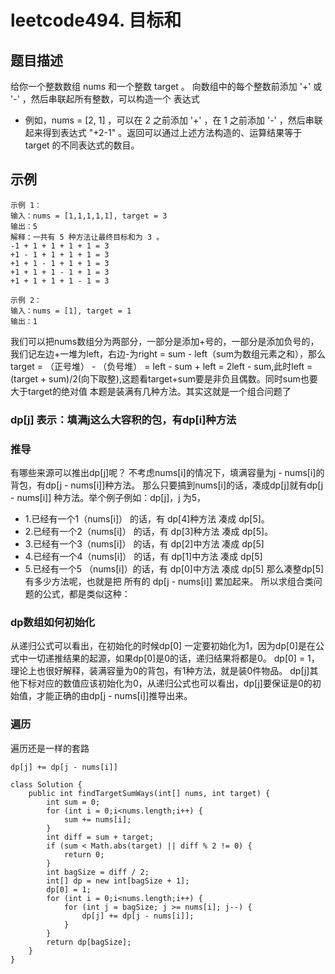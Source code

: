 # leetcode494. 目标和
## 题目描述
给你一个整数数组 nums 和一个整数 target 。
向数组中的每个整数前添加 '+' 或 '-' ，然后串联起所有整数，可以构造一个 表达式
 - 例如，nums = [2, 1] ，可以在 2 之前添加 '+' ，在 1 之前添加 '-' ，然后串联起来得到表达式 "+2-1" 。返回可以通过上述方法构造的、运算结果等于 target 的不同表达式的数目。
 ## 示例
 ```
示例 1：
输入：nums = [1,1,1,1,1], target = 3
输出：5
解释：一共有 5 种方法让最终目标和为 3 。
-1 + 1 + 1 + 1 + 1 = 3
+1 - 1 + 1 + 1 + 1 = 3
+1 + 1 - 1 + 1 + 1 = 3
+1 + 1 + 1 - 1 + 1 = 3
+1 + 1 + 1 + 1 - 1 = 3
```
```
示例 2：
输入：nums = [1], target = 1
输出：1
```
我们可以把nums数组分为两部分，一部分是添加+号的，一部分是添加负号的，我们记左边+一堆为left，右边-为right = sum - left（sum为数组元素之和），那么target = 
（正号堆） - （负号堆） = left - sum + left = 2left - sum,此时left = (target + sum)/2(向下取整),这题看target+sum要是非负且偶数。同时sum也要大于target的绝对值
本题是装满有⼏种⽅法。其实这就是⼀个组合问题了
### dp[j] 表⽰：填满j这么⼤容积的包，有dp[i]种⽅法
### 推导
有哪些来源可以推出dp[j]呢？
不考虑nums[i]的情况下，填满容量为j - nums[i]的背包，有dp[j - nums[i]]种方法。
那么只要搞到nums[i]的话，凑成dp[j]就有dp[j - nums[i]] 种方法。举个例子例如：dp[j]，j 为5，
 - 1.已经有一个1（nums[i]） 的话，有 dp[4]种方法 凑成 dp[5]。
 - 2.已经有一个2（nums[i]） 的话，有 dp[3]种方法 凑成 dp[5]。
 - 3.已经有一个3（nums[i]） 的话，有 dp[2]中方法 凑成 dp[5]
 - 4.已经有一个4（nums[i]） 的话，有 dp[1]中方法 凑成 dp[5]
 - 5.已经有一个5 （nums[i]）的话，有 dp[0]中方法 凑成 dp[5]
 那么凑整dp[5]有多少方法呢，也就是把 所有的 dp[j - nums[i]] 累加起来。
所以求组合类问题的公式，都是类似这种：
### dp数组如何初始化
从递归公式可以看出，在初始化的时候dp[0] 一定要初始化为1，因为dp[0]是在公式中一切递推结果的起源，如果dp[0]是0的话，递归结果将都是0。
dp[0] = 1，理论上也很好解释，装满容量为0的背包，有1种方法，就是装0件物品。
dp[j]其他下标对应的数值应该初始化为0，从递归公式也可以看出，dp[j]要保证是0的初始值，才能正确的由dp[j - nums[i]]推导出来。
### 遍历
遍历还是一样的套路
```
dp[j] += dp[j - nums[i]]
```
```
class Solution {
    public int findTargetSumWays(int[] nums, int target) {
        int sum = 0;
        for (int i = 0;i<nums.length;i++) {
            sum += nums[i];
        }
        int diff = sum + target;
        if (sum < Math.abs(target) || diff % 2 != 0) {
            return 0;
        }
        int bagSize = diff / 2;
        int[] dp = new int[bagSize + 1];
        dp[0] = 1;
        for (int i = 0;i<nums.length;i++) {
            for (int j = bagSize; j >= nums[i]; j--) {
                dp[j] += dp[j - nums[i]];
            }
        }
        return dp[bagSize];
    }
}
```



